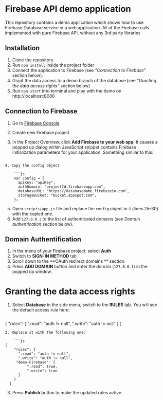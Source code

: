 
# Firebase API demo application

This repository contains a demo application which shows how to use Firebase Database service in a web application. All of the Firebase calls implemented with pure Firebase API, without any 3rd party libraries


## Installation

1. Clone the repository
2. Run `npm install` inside the project folder
3. Connect the application to Firebase (see *"Connection to Firebase"* section below).
4. Grant the data access to a demo branch of the database (see *"Granting the data access rights"* section below)
5. Run `npm start` into terminal and play with the demo on http://localhost:8080


## Connection to Firebase

1. Go to [Firebase Console](http://console.firebase.google.com) 
2. Create new Firebase project.
3. In the Project Overview, click **Add Firebase to your web app**.
It causes a popped up dialog within JavaScript snippet contains Firebase initialization parameters for your application. Something similar to this:

    ```html
  <script src="https://www.gstatic.com/firebasejs/3.1.0/firebase.js"></script>
  <script>
    // Initialize Firebase
    // TODO: Replace with your project's customized code snippet
    var config = {
      apiKey: "apiKey",
      authDomain: "projectId.firebaseapp.com",
      databaseURL: "https://databaseName.firebaseio.com",
      storageBucket: "bucket.appspot.com",
    };
    firebase.initializeApp(config);
  </script>
```
4. Copy the config object

    ```js
    var config = {
      apiKey: "apiKey",
      authDomain: "projectId.firebaseapp.com",
      databaseURL: "https://databaseName.firebaseio.com",
      storageBucket: "bucket.appspot.com",
    };
```
5. Open `scripts/app.js` file and replace the `config` object in it (lines 25-30) with the copied one.
6. Add `127.0.0.1` to the list of authenticated domains (see *Domain authentication* section below).


## Domain Authentification

1. In the menu of your Firebase project, select **Auth**
2. Switch to **SIGN-IN METHOD** tab
3. Scroll down to the **OAuth redirect domains
** section.
4. Press **ADD DOMAIN** button and enter the domain (`127.0.0.1`) in the popped up window.


# Granting the data access rights

1. Select **Database** in the side menu, switch to the **RULES** tab. You will see the default access rule here:

    ```js
{
  "rules": {
    ".read": "auth != null",
    ".write": "auth != null"
  }
}
```
2. Replace it with the following one:

    ```js
{
    "rules": {
      ".read": "auth != null",
      ".write": "auth != null",
     "demo-Firebase": {
          ".read": true,
          ".write": true
      }
    }
  } 
```
3. Press **Publish** button to make the updated rules active.
